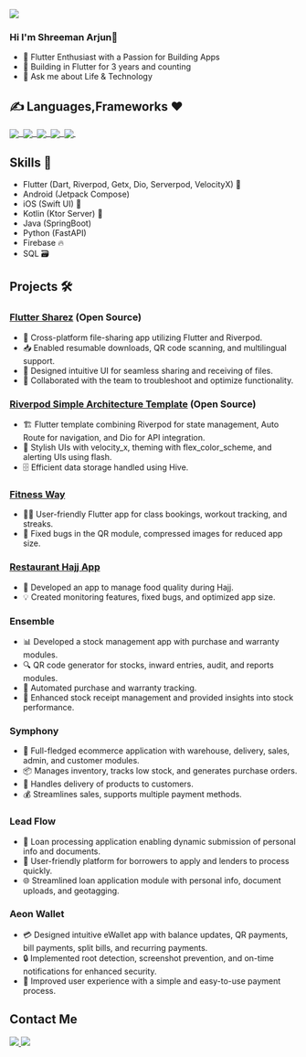 ![](https://komarev.com/ghpvc/?username=Shreemanarjun) 
 ### Hi I'm Shreeman Arjun👋
- 🚀 Flutter Enthusiast with a Passion for Building Apps
- 🌱 Building in Flutter for 3 years and counting
- 💬 Ask me about Life & Technology 

 
 ## ✍️ Languages,Frameworks ❤️
 <p float="right">
  
 <a href="">
  <img align="center" src="https://img.shields.io/badge/Flutter-02569B?style=for-the-badge&logo=flutter&logoColor=white" />&nbsp;
  <img align="center" src="https://img.shields.io/badge/Dart-0175C2?style=for-the-badge&logo=dart&logoColor=white" />&nbsp;
  <img align="center" src="https://img.shields.io/badge/Kotlin-0095D5?&style=for-the-badge&logo=kotlin&logoColor=white"/>&nbsp;
  <img align="center" src="https://img.shields.io/badge/Java-ED8B00?style=for-the-badge&logo=java&logoColor=whitehttps://img.shields.io/badge/Java-ED8B00?style=for-the-badge&logo=java&logoColor=white"/>&nbsp;
    <img align="center" src="https://img.shields.io/badge/firebase-ffca28?style=for-the-badge&logo=firebase&logoColor=black" />&nbsp;
  
</a>
  
</p>

## Skills 🚀

- Flutter (Dart, Riverpod, Getx, Dio, Serverpod, VelocityX) 💙
- Android (Jetpack Compose)
- iOS (Swift UI) 🍏
- Kotlin (Ktor Server) 💙
- Java (SpringBoot)
- Python (FastAPI)
- Firebase 🔥
- SQL 🗃️

## Projects 🛠️

### [Flutter Sharez](https://github.com/Shreemanarjun/flutter_sharez) (Open Source) 
- 📂 Cross-platform file-sharing app utilizing Flutter and Riverpod.
- 📥 Enabled resumable downloads, QR code scanning, and multilingual support.
- 🎨 Designed intuitive UI for seamless sharing and receiving of files.
- 🚀 Collaborated with the team to troubleshoot and optimize functionality.

### [Riverpod Simple Architecture Template](https://github.com/Shreemanarjun/river_bricks/tree/master/bricks/riverpod_simple_architecture) (Open Source) 
- 🏗️ Flutter template combining Riverpod for state management, Auto Route for navigation, and Dio for API integration.
- 🎨 Stylish UIs with velocity_x, theming with flex_color_scheme, and alerting UIs using flash.
- 🗄️ Efficient data storage handled using Hive.

### [Fitness Way](https://play.google.com/store/apps/details?id=com.refada.com)
- 🏋️‍♂️ User-friendly Flutter app for class bookings, workout tracking, and streaks.
- 🐞 Fixed bugs in the QR module, compressed images for reduced app size.

### [Restaurant Hajj App](https://play.google.com/store/apps/details?id=com.refada.com)
- 🍔 Developed an app to manage food quality during Hajj.
- 💡 Created monitoring features, fixed bugs, and optimized app size.




### Ensemble
- 📊 Developed a stock management app with purchase and warranty modules.
- 🔍 QR code generator for stocks, inward entries, audit, and reports modules.
- 🤖 Automated purchase and warranty tracking.
- 🚀 Enhanced stock receipt management and provided insights into stock performance.
  
### Symphony
- 🛒 Full-fledged ecommerce application with warehouse, delivery, sales, admin, and customer modules.
- 📦 Manages inventory, tracks low stock, and generates purchase orders.
- 🚚 Handles delivery of products to customers.
- 💰 Streamlines sales, supports multiple payment methods.

### Lead Flow
- 💼 Loan processing application enabling dynamic submission of personal info and documents.
- 📄 User-friendly platform for borrowers to apply and lenders to process quickly.
- 🌐 Streamlined loan application module with personal info, document uploads, and geotagging.

### Aeon Wallet
- 💳 Designed intuitive eWallet app with balance updates, QR payments, bill payments, split bills, and recurring payments.
- 🔒 Implemented root detection, screenshot prevention, and on-time notifications for enhanced security.
- 🎯 Improved user experience with a simple and easy-to-use payment process.



 



####
## Contact Me

<p float="left">
 <a href="https://www.linkedin.com/in/vivek-gajera-2b5769248/">
  <img align="bottom" src="https://img.shields.io/badge/LinkedIn-0077B5?style=for-the-badge&logo=linkedin&logoColor=white" />
</a>
  <a href="https://twitter.com/shreemanarjun/">
  <img align="bottom" src="https://img.shields.io/badge/Twitter-1DA1F2?style=for-the-badge&logo=twitter&logoColor=white" />
</a>
</p>






